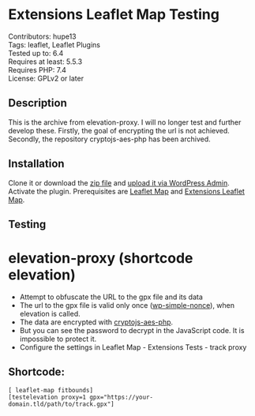 # Extensions Leaflet Map Testing

Contributors: hupe13    
Tags: leaflet, Leaflet Plugins   
Tested up to: 6.4  
Requires at least: 5.5.3     
Requires PHP: 7.4  
License: GPLv2 or later

## Description

This is the archive from elevation-proxy.
I will no longer test and further develop these. Firstly, the goal of encrypting the url is not achieved.
Secondly, the repository cryptojs-aes-php has been archived.

<h2>Installation</h2>

Clone it or download the <a href="https://github.com/hupe13/extensions-leaflet-map-testing/raw/elevation-proxy/elevation-proxy.zip">zip file</a> and <a href="https://wordpress.org/support/article/managing-plugins/#manual-upload-via-wordpress-admin">upload it via WordPress Admin</a>.
Activate the plugin. Prerequisites are <a href="https://wordpress.org/plugins/leaflet-map/">Leaflet Map</a> and <a href="https://wordpress.org/plugins/extensions-leaflet-map/">Extensions Leaflet Map</a>.

<h2>Testing</h2>

# elevation-proxy (shortcode elevation)

- Attempt to obfuscate the URL to the gpx file and its data
- The url to the gpx file is valid only once (<a href="https://github.com/wahabmirjan/wp-simple-nonce">wp-simple-nonce</a>), when elevation is called.
- The data are encrypted with <a href="https://github.com/brainfoolong/cryptojs-aes-php">cryptojs-aes-php</a>.
- But you can see the password to decrypt in the JavaScript code. It is impossible to protect it.
- Configure the settings in Leaflet Map - Extensions Tests - track proxy

## Shortcode:

```
[ leaflet-map fitbounds]
[testelevation proxy=1 gpx="https://your-domain.tld/path/to/track.gpx"]
```

